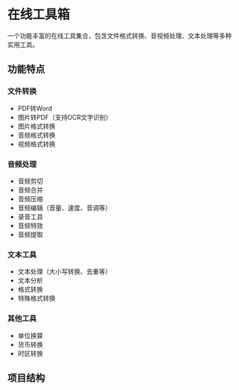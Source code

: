 # 在线工具箱

一个功能丰富的在线工具集合，包含文件格式转换、音视频处理、文本处理等多种实用工具。

## 功能特点

### 文件转换
- PDF转Word
- 图片转PDF（支持OCR文字识别）
- 图片格式转换
- 音频格式转换
- 视频格式转换

### 音频处理
- 音频剪切
- 音频合并
- 音频压缩
- 音频编辑（音量、速度、音调等）
- 录音工具
- 音频特效
- 音频提取

### 文本工具
- 文本处理（大小写转换、去重等）
- 文本分析
- 格式转换
- 特殊格式转换

### 其他工具
- 单位换算
- 货币转换
- 时区转换

## 项目结构
